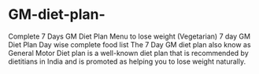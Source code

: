 # GM-diet-plan-
Complete 7 Days GM Diet Plan Menu to lose weight (Vegetarian)   7 day GM Diet Plan Day wise complete food list  The 7 Day GM diet plan also know as General Motor Diet plan is a well-known diet plan that is recommended by dietitians in India and is promoted as helping you to lose weight naturally.
